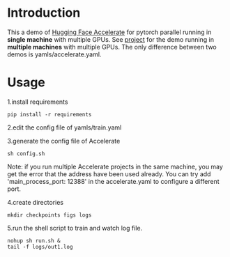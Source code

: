 # Introduction

This a demo of [Hugging Face Accelerate](https://huggingface.co/docs/accelerate/v0.18.0/en/index) for pytorch parallel running in **single machine** with multiple GPUs. See [project](https://github.com/zengbocheng/accelerate_parallel/tree/multi_nodes) for the demo running in **multiple machines** with multiple GPUs. The only difference between two demos is yamls/accelerate.yaml.

# Usage

1.install requirements
```shell script
pip install -r requirements
```

2.edit the config file of yamls/train.yaml

3.generate the config file of Accelerate
```shell script
sh config.sh
```
Note: if you run multiple Accelerate projects in the same machine, you may get the error that the address have been used already. You can try add 'main_process_port: 12388' in the accelerate.yaml to configure a different port.

4.create directories
```shell script
mkdir checkpoints figs logs
```

5.run the shell script to train and watch log file.
```shell script
nohup sh run.sh &
tail -f logs/out1.log
```